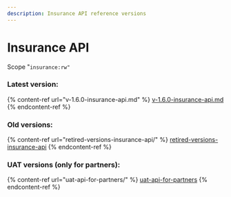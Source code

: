 ```yaml
---
description: Insurance API reference versions
---
```


# Insurance API

Scope "`insurance:rw"`

### Latest version:

{% content-ref url="v-1.6.0-insurance-api.md" %}
[v-1.6.0-insurance-api.md](v-1.6.0-insurance-api.md)
{% endcontent-ref %}

### Old versions:

{% content-ref url="retired-versions-insurance-api/" %}
[retired-versions-insurance-api](retired-versions-insurance-api/)
{% endcontent-ref %}

### UAT versions (only for partners):

{% content-ref url="uat-api-for-partners/" %}
[uat-api-for-partners](uat-api-for-partners/)
{% endcontent-ref %}
